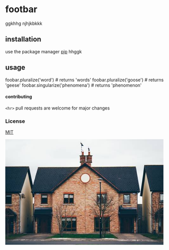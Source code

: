 # footbar
ggkhhg njhjkbkkk
## installation
use the package manager [pip](http://a.com) hhggk
## usage

foobar.pluralize('word') # returns 'words'
foobar.pluralize('goose') # returns 'geese'
foobar.singularize('phenomena') # returns 'phenomenon'

#### contributing
`<hr>`
pull requests  are welcome for major changes
### License
[MIT](http://a.com)

![alt](0.jpg)



